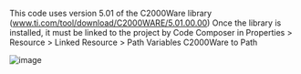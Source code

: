 This code uses version 5.01 of the C2000Ware library (www.ti.com/tool/download/C2000WARE/5.01.00.00)
Once the library is installed, it must be linked to the project by Code Composer in
Properties > Resource > Linked Resource > Path Variables
C2000Ware to Path

![image](https://github.com/user-attachments/assets/070db717-2114-4f55-b15f-1ab284da033c)
